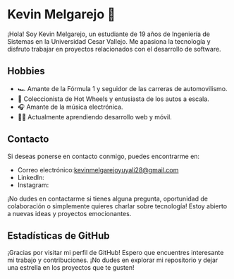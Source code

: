 # Kevin Melgarejo 👋
¡Hola! Soy Kevin Melgarejo, un estudiante de 19 años de Ingeniería de Sistemas en la Universidad Cesar Vallejo. Me apasiona la tecnología y disfruto trabajar en proyectos relacionados con el desarrollo de software.

## Hobbies
- 🏎️ Amante de la Fórmula 1 y seguidor de las carreras de automovilismo.
- 🚗 Coleccionista de Hot Wheels y entusiasta de los autos a escala.
- 🎧 Amante de la música electrónica.
- 👨‍💻 Actualmente aprendiendo desarrollo web y móvil. 
  
## Contacto
Si deseas ponerse en contacto conmigo, puedes encontrarme en:
- Correo electrónico:[kevinmelgarejoyuyali28@gmail.com](mailto:kevinmelgarejoyuyali28@gmail.com)
- LinkedIn:
- Instagram:
<!--
Si deseas ponerse en contacto conmigo, puedes encontrarme en:

- LinkedIn: [Tu Perfil de LinkedIn](enlace_a_tu_perfil_de_linkedin)
-->
¡No dudes en contactarme si tienes alguna pregunta, oportunidad de colaboración o simplemente quieres charlar sobre tecnología! Estoy abierto a nuevas ideas y proyectos emocionantes.

## Estadísticas de GitHub
<!--![Estadísticas de GitHub](https://github-readme-stats.vercel.app/api?username=kevan28MY&show_icons=true)-->

¡Gracias por visitar mi perfil de GitHub! Espero que encuentres interesante mi trabajo y contribuciones. ¡No dudes en explorar mi repositorio y dejar una estrella en los proyectos que te gusten!

<!--
**kevan28MY/kevan28MY** is a ✨ _special_ ✨ repository because its `README.md` (this file) appears on your GitHub profile.

Here are some ideas to get you started:

- 🔭 I’m currently working on ...
- 🌱 I’m currently learning ...
- 👯 I’m looking to collaborate on ...
- 🤔 I’m looking for help with ...
- 💬 Ask me about ...
- 📫 How to reach me: ...
- 😄 Pronouns: ...
- ⚡ Fun fact: ...
-->
